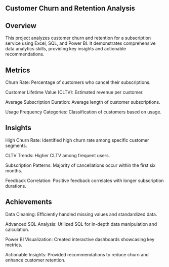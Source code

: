 ## Customer Churn and Retention Analysis

## Overview
This project analyzes customer churn and retention for a subscription service using Excel, SQL, and Power BI. It demonstrates comprehensive data analytics skills, providing key insights and actionable recommendations.

## Metrics
Churn Rate: Percentage of customers who cancel their subscriptions.

Customer Lifetime Value (CLTV): Estimated revenue per customer.

Average Subscription Duration: Average length of customer subscriptions.

Usage Frequency Categories: Classification of customers based on usage.

## Insights
High Churn Rate: Identified high churn rate among specific customer segments.

CLTV Trends: Higher CLTV among frequent users.

Subscription Patterns: Majority of cancellations occur within the first six months.

Feedback Correlation: Positive feedback correlates with longer subscription durations.

## Achievements
Data Cleaning: Efficiently handled missing values and standardized data.

Advanced SQL Analysis: Utilized SQL for in-depth data manipulation and calculation.

Power BI Visualization: Created interactive dashboards showcasing key metrics.

Actionable Insights: Provided recommendations to reduce churn and enhance customer retention.
